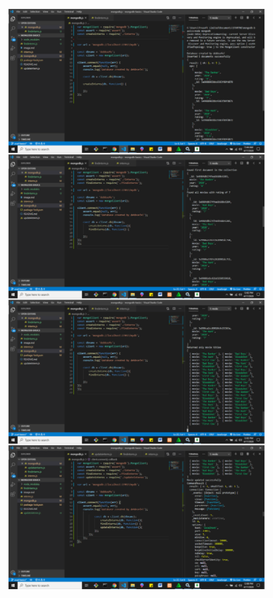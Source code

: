 ![CreateInterns](https://github.com/debbsefe/mongodb-basics/blob/media/createInterns.png?raw=true)
![FindInterns](https://github.com/debbsefe/mongodb-basics/blob/media/findInterns.png?raw=true)
![FindInterns](https://github.com/debbsefe/mongodb-basics/blob/media/findInterns2.png?raw=true)
![updateInterns](https://github.com/debbsefe/mongodb-basics/blob/media/updateInterns.png?raw=true)